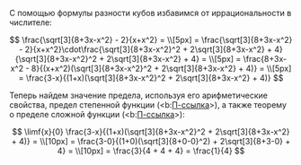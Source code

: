С помощью формулы разности кубов избавимся от иррациональности в числителе:

$$ \frac{\sqrt[3]{8+3x-x^2} - 2}{x+x^2} = \\[5px] = \frac{\sqrt[3]{8+3x-x^2} - 2}{x+x^2}\cdot\frac{\sqrt[3]{8+3x-x^2}^2 + 2\sqrt[3]{8+3x-x^2} + 4}{\sqrt[3]{8+3x-x^2}^2 + 2\sqrt[3]{8+3x-x^2} + 4} = \\[5px] = \frac{8+3x-x^2 - 8}{(x+x^2)(\sqrt[3]{8+3x-x^2}^2 + 2\sqrt[3]{8+3x-x^2} + 4)} = \\[5px] = \frac{3-x}{(1+x)(\sqrt[3]{8+3x-x^2}^2 + 2\sqrt[3]{8+3x-x^2} + 4)} $$

Теперь найдем значение предела, используя его арифметические свойства, предел степенной функции (<b:[П-ссылка](advanced/proto/f-lim/f-power)>), а также теорему о пределе сложной функции (<b:[П-ссылка](advanced/proto/f-lim/composition)>):

$$ \limf{x}{0} \frac{3-x}{(1+x)(\sqrt[3]{8+3x-x^2}^2 + 2\sqrt[3]{8+3x-x^2} + 4)} = \\[10px] = \frac{3-0}{(1+0)(\sqrt[3]{8+0-0}^2) + 2\sqrt[3]{8+3-0} + 4} = \\[10px] = \frac{3}{4 + 4 + 4} = \frac{1}{4} $$